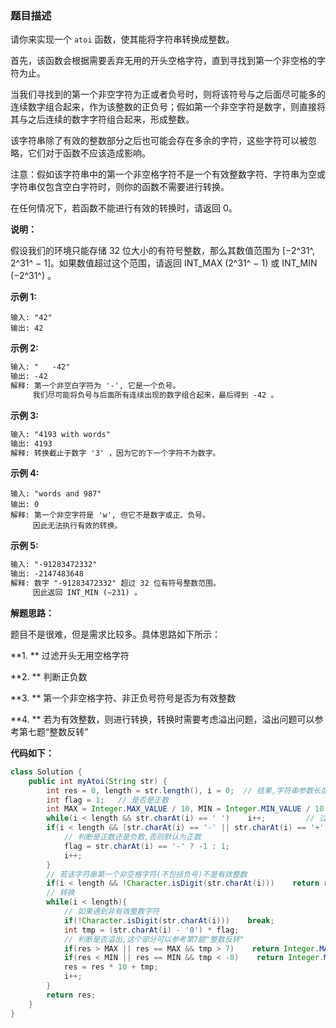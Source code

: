 ### 题目描述

请你来实现一个 `atoi` 函数，使其能将字符串转换成整数。

首先，该函数会根据需要丢弃无用的开头空格字符，直到寻找到第一个非空格的字符为止。

当我们寻找到的第一个非空字符为正或者负号时，则将该符号与之后面尽可能多的连续数字组合起来，作为该整数的正负号；假如第一个非空字符是数字，则直接将其与之后连续的数字字符组合起来，形成整数。

该字符串除了有效的整数部分之后也可能会存在多余的字符，这些字符可以被忽略，它们对于函数不应该造成影响。

注意：假如该字符串中的第一个非空格字符不是一个有效整数字符、字符串为空或字符串仅包含空白字符时，则你的函数不需要进行转换。

在任何情况下，若函数不能进行有效的转换时，请返回 0。

**说明：**

假设我们的环境只能存储 32 位大小的有符号整数，那么其数值范围为 [−2^31^,  2^31^ − 1]。如果数值超过这个范围，请返回  INT_MAX (2^31^ − 1) 或 INT_MIN (−2^31^) 。

**示例 1:**

```
输入: "42"
输出: 42
```

**示例 2:**

```markdown
输入: "   -42"
输出: -42
解释: 第一个非空白字符为 '-', 它是一个负号。
     我们尽可能将负号与后面所有连续出现的数字组合起来，最后得到 -42 。
```

**示例 3:**

```markdown
输入: "4193 with words"
输出: 4193
解释: 转换截止于数字 '3' ，因为它的下一个字符不为数字。
```

**示例 4:**

```
输入: "words and 987"
输出: 0
解释: 第一个非空字符是 'w', 但它不是数字或正、负号。
     因此无法执行有效的转换。
```

**示例 5:**

```markdown
输入: "-91283472332"
输出: -2147483648
解释: 数字 "-91283472332" 超过 32 位有符号整数范围。 
     因此返回 INT_MIN (−231) 。
```



**解题思路：**

题目不是很难，但是需求比较多。具体思路如下所示：

**1. ** 过滤开头无用空格字符

**2. ** 判断正负数

**3. ** 第一个非空格字符、非正负号符号是否为有效整数

**4. ** 若为有效整数，则进行转换，转换时需要考虑溢出问题，溢出问题可以参考第七题“整数反转”



**代码如下：**

```java
class Solution {
    public int myAtoi(String str) {
        int res = 0, length = str.length(), i = 0;  // 结果,字符串参数长度,字符串索引
        int flag = 1;   // 是否是正数
        int MAX = Integer.MAX_VALUE / 10, MIN = Integer.MIN_VALUE / 10;    // 是否溢出
        while(i < length && str.charAt(i) == ' ')    i++;         // 过滤无用开头空格字符
        if(i < length && (str.charAt(i) == '-' || str.charAt(i) == '+')){
            // 判断是正数还是负数,否则默认为正数
            flag = str.charAt(i) == '-' ? -1 : 1;
            i++;
        }
        // 若该字符串第一个非空格字符(不包括负号)不是有效整数 
        if(i < length && !Character.isDigit(str.charAt(i)))    return res;
        // 转换
        while(i < length){
            // 如果遇到非有效整数字符
            if(!Character.isDigit(str.charAt(i)))    break;
            int tmp = (str.charAt(i) - '0') * flag;
            // 判断是否溢出,这个部分可以参考第7题"整数反转"
            if(res > MAX || res == MAX && tmp > 7)    return Integer.MAX_VALUE;
            if(res < MIN || res == MIN && tmp < -8)    return Integer.MIN_VALUE;
            res = res * 10 + tmp;
            i++;
        }
        return res;
    }
}
```

